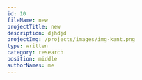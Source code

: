 ```yaml
---
id: 10
fileName: new
projectTitle: new
description: djhdjd
projectImg: /projects/images/img-kant.png
type: written
category: research
position: middle
authorNames: me
---
```

